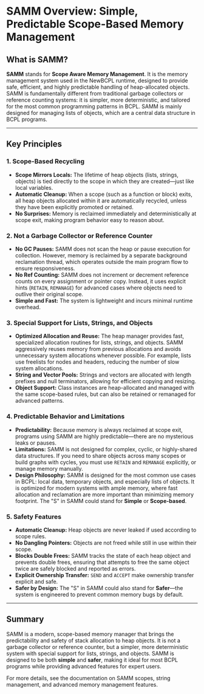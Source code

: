# SAMM Overview: Simple, Predictable Scope-Based Memory Management

## What is SAMM?

**SAMM** stands for **Scope Aware Memory Management**. It is the memory management system used in the NewBCPL runtime, designed to provide safe, efficient, and highly predictable handling of heap-allocated objects. SAMM is fundamentally different from traditional garbage collectors or reference counting systems: it is simpler, more deterministic, and tailored for the most common programming patterns in BCPL. SAMM is mainly designed for managing lists of objects, which are a central data structure in BCPL programs.

---

## Key Principles

### 1. Scope-Based Recycling

- **Scope Mirrors Locals:** The lifetime of heap objects (lists, strings, objects) is tied directly to the scope in which they are created—just like local variables.
- **Automatic Cleanup:** When a scope (such as a function or block) exits, all heap objects allocated within it are automatically recycled, unless they have been explicitly promoted or retained.
- **No Surprises:** Memory is reclaimed immediately and deterministically at scope exit, making program behavior easy to reason about.

### 2. Not a Garbage Collector or Reference Counter

- **No GC Pauses:** SAMM does not scan the heap or pause execution for collection. However, memory is reclaimed by a separate background reclamation thread, which operates outside the main program flow to ensure responsiveness.
- **No Ref Counting:** SAMM does not increment or decrement reference counts on every assignment or pointer copy. Instead, it uses explicit hints (`RETAIN`, `REMANAGE`) for advanced cases where objects need to outlive their original scope.
- **Simple and Fast:** The system is lightweight and incurs minimal runtime overhead.

### 3. Special Support for Lists, Strings, and Objects

- **Optimized Allocation and Reuse:** The heap manager provides fast, specialized allocation routines for lists, strings, and objects. SAMM aggressively reuses memory from previous allocations and avoids unnecessary system allocations whenever possible. For example, lists use freelists for nodes and headers, reducing the number of slow system allocations.
- **String and Vector Pools:** Strings and vectors are allocated with length prefixes and null terminators, allowing for efficient copying and resizing.
- **Object Support:** Class instances are heap-allocated and managed with the same scope-based rules, but can also be retained or remanaged for advanced patterns.

### 4. Predictable Behavior and Limitations

- **Predictability:** Because memory is always reclaimed at scope exit, programs using SAMM are highly predictable—there are no mysterious leaks or pauses.
- **Limitations:** SAMM is not designed for complex, cyclic, or highly-shared data structures. If you need to share objects across many scopes or build graphs with cycles, you must use `RETAIN` and `REMANAGE` explicitly, or manage memory manually.
- **Design Philosophy:** SAMM is designed for the most common use cases in BCPL: local data, temporary objects, and especially lists of objects. It is optimized for modern systems with ample memory, where fast allocation and reclamation are more important than minimizing memory footprint. The "S" in SAMM could stand for **Simple** or **Scope-based**.

### 5. Safety Features

- **Automatic Cleanup:** Heap objects are never leaked if used according to scope rules.
- **No Dangling Pointers:** Objects are not freed while still in use within their scope.
- **Blocks Double Frees:** SAMM tracks the state of each heap object and prevents double frees, ensuring that attempts to free the same object twice are safely blocked and reported as errors.
- **Explicit Ownership Transfer:** `SEND` and `ACCEPT` make ownership transfer explicit and safe.
- **Safer by Design:** The "S" in SAMM could also stand for **Safer**—the system is engineered to prevent common memory bugs by default.

---

## Summary

SAMM is a modern, scope-based memory manager that brings the predictability and safety of stack allocation to heap objects. It is not a garbage collector or reference counter, but a simpler, more deterministic system with special support for lists, strings, and objects. SAMM is designed to be both **simple** and **safer**, making it ideal for most BCPL programs while providing advanced features for expert users.

For more details, see the documentation on SAMM scopes, string management, and advanced memory management features.